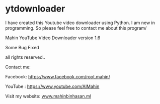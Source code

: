 # ytdownloader
I have created this Youtube video downloader using Python. I am new in programming. So please feel free to contact me about this program/

Mahin YouTube Video Downloader version 1.6

Some Bug Fixed


all rights reserved..

Contact me:

Facebook: https://www.facebook.com/root.mahin/

YouTube : https://www.youtube.com/AlMahin

Visit my website: www.mahinbinhasan.ml
